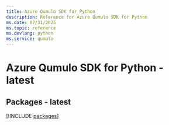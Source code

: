 ```yaml
---
title: Azure Qumulo SDK for Python
description: Reference for Azure Qumulo SDK for Python
ms.date: 07/31/2025
ms.topic: reference
ms.devlang: python
ms.service: qumulo
---
```

# Azure Qumulo SDK for Python - latest
## Packages - latest
[!INCLUDE [packages](qumulo-index.md)]